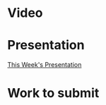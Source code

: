 
# Video

# Presentation
[This Week's Presentation](_presentations/presentationWeek18.md)

# Work to submit